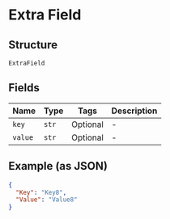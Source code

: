 
# Extra Field

## Structure

`ExtraField`

## Fields

| Name | Type | Tags | Description |
|  --- | --- | --- | --- |
| `key` | `str` | Optional | - |
| `value` | `str` | Optional | - |

## Example (as JSON)

```json
{
  "Key": "Key8",
  "Value": "Value8"
}
```

